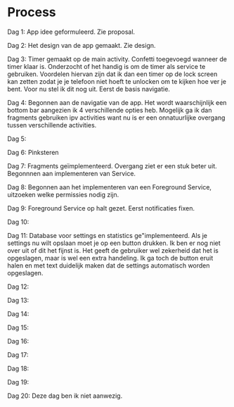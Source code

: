 # Process #

Dag 1:
App idee geformuleerd. Zie proposal.

Dag 2:
Het design van de app gemaakt. Zie design.

Dag 3:
Timer gemaakt op de main activity. Confetti toegevoegd wanneer de timer klaar is.
Onderzocht of het handig is om de timer als service te gebruiken. Voordelen hiervan zijn dat ik dan een timer op de lock screen kan zetten zodat je je telefoon niet hoeft te unlocken om te kijken hoe ver je bent. Voor nu stel ik dit nog uit. Eerst de basis navigatie.

Dag 4:
Begonnen aan de navigatie van de app. Het wordt waarschijnlijk een bottom bar aangezien ik 4 verschillende opties heb.
Mogelijk ga ik dan fragments gebruiken ipv activities want nu is er een onnatuurlijke overgang tussen verschillende activities.

Dag 5: 


Dag 6: Pinksteren


Dag 7: Fragments geïmplementeerd. Overgang ziet er een stuk beter uit. Begonnnen aan implementeren van Service.


Dag 8: Begonnen aan het implementeren van een Foreground Service, uitzoeken welke permissies nodig zijn.


Dag 9: Foreground Service op halt gezet. Eerst notificaties fixen.


Dag 10: 


Dag 11: Database voor settings en statistics ge"implementeerd. Als je settings nu wilt opslaan moet je op een button drukken. Ik ben er nog niet over uit of dit het fijnst is. Het geeft de gebruiker wel zekerheid dat het is opgeslagen, maar is wel een extra handeling.
Ik ga toch de button eruit halen en met text duidelijk maken dat de settings automatisch worden opgeslagen.


Dag 12: 


Dag 13: 


Dag 14: 


Dag 15: 


Dag 16: 


Dag 17: 


Dag 18: 


Dag 19: 


Dag 20: 
Deze dag ben ik niet aanwezig.
